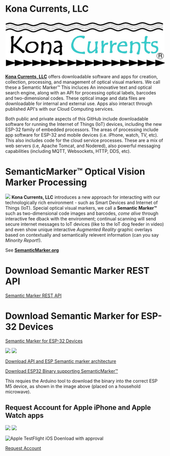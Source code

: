 # Kona Currents, LLC
![KonaCurrents](KonaCurrentsLabel.jpg)


**[Kona Currents, LLC](https://konacurrents.com)**
offers downloadable software and apps for creation, collection, processing, and management of optical visual markers. We call these a Semantic Marker&trade; This incluces An innovative text and optical search engine, along with an API for processing optical labels, barcodes and two-dimensional codes. These optical image and data files are downloadable for internal and external use. Apps also interact through published API's with our Cloud Computing services. 

Both public and private aspects of this GitHub include downloadable software for running the Internet of Things (IoT) devices, including the new ESP-32 family of embedded processors. 
The areas of processing include app software for ESP-32 and mobile devices (i.e. iPhone, watch, TV, etc). This also includes code for the cloud service processes. These are a mix of 
web servers (i.e, Apache Tomcat, and Nodered), also powerful messaging capabilities (including MQTT, Websockets, HTTP, DDS, etc).


# SemanticMarker&trade; Optical Vision Marker Processing
<img src="https://SemanticMarker.org/vision/SemanticMarkerQR.png" width="300">
<b>Kona Currents, LLC</b> introduces a new approach for interacting with our technologically rich environment
 - such as Smart Devices and Internet of Things (IoT). Special optical visual markers, we call a <b>Semantic
Marker&trade;</b> such as two-dimensional code images and barcodes, <i>come alive</i> through interactive fee
dback with the environment; continual scanning will send secure internet messages to IoT devices (like to the
 IoT dog feeder in video) and even show unique interactive <i>Augmented Reality</i> graphic overlays based on
 contextually and semantically relevent information (can you say <i>Minority Report</i>!).


See  **[SemanticMarker.org](https://SemanticMarker.org)**

# Download Semantic Marker REST API

<a href="https://github.com/konacurrents/SemanticMarkerAPI#readme">Semantic Marker REST API</a>

# Download Semantic Marker for ESP-32 Devices

<a href="https://github.com/konacurrents/SemanticMarkerESP-32">Semantic Marker for ESP-32 Devices</a>

<img src="https://SemanticMarker.org/vision/M5onMicrowave.jpg" width="300">
<img src="https://semanticmarker.org/KSNetworking/KSNetworking.014.jpeg" width="300">

[Download API and ESP Semantic marker architecture](https://KnowledgeShark.me/docs/ESP_IOT/html/index.html)

[Download ESP32 Binary supporting SemanticMarker&trade;](https://KnowledgeShark.me/docs/ESP_IOT/ESP_IOT.ino.m5stick_c_plus.bin)

This requies the Arduino tool to download the binary into the correct ESP M5 device, as shown in the image above (placed on a household microwave).

## Request Account for Apple iPhone and Apple Watch apps
<img src="https://SemanticMarker.org/vision/SemanticMarkeriPhoneApp.png" width="300">
<img src="https://SemanticMarker.org/vision/WatchSM.jpg" width="300">


![Apple TestFlight iOS Doenload with approval](https://semanticmarker.org/vision/TestFlight.png)


[Request Account](https://SemanticMarker.org)
